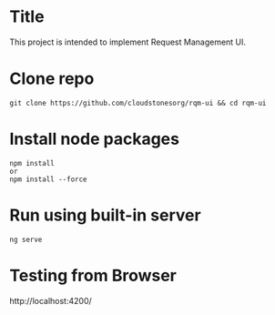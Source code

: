 # Title
This project is intended to implement Request Management UI.

# Clone repo
```
git clone https://github.com/cloudstonesorg/rqm-ui && cd rqm-ui
```
# Install node packages
```
npm install
or
npm install --force
```
# Run using built-in server
```
ng serve
```
# Testing from Browser
http://localhost:4200/
